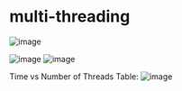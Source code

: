 # multi-threading

![image](https://github.com/SakshiGoyal001/multi-threading/assets/100338507/37541a29-962e-4704-aaa8-1b8cd1d7c321)


![image](https://github.com/SakshiGoyal001/multi-threading/assets/100338507/15c2920c-53a0-4120-a5f3-a08fb653282f)
![image](https://github.com/SakshiGoyal001/multi-threading/assets/100338507/9c692976-c7bb-4c8c-ad5f-cd7ed22ce232)


Time vs Number of Threads Table:
![image](https://github.com/SakshiGoyal001/multi-threading/assets/100338507/a70f076c-0c35-41d9-b52f-0cd6e3f8d849)



